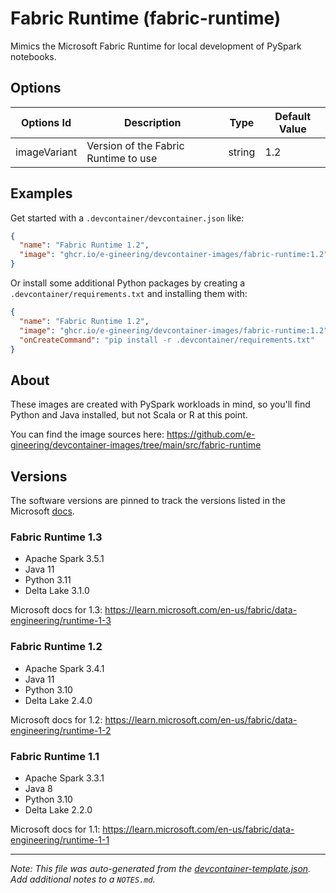 
# Fabric Runtime (fabric-runtime)

Mimics the Microsoft Fabric Runtime for local development of PySpark notebooks.

## Options

| Options Id | Description | Type | Default Value |
|-----|-----|-----|-----|
| imageVariant | Version of the Fabric Runtime to use | string | 1.2 |

## Examples

Get started with a `.devcontainer/devcontainer.json` like:

```json
{
  "name": "Fabric Runtime 1.2",
  "image": "ghcr.io/e-gineering/devcontainer-images/fabric-runtime:1.2"
}
```

Or install some additional Python packages by creating a `.devcontainer/requirements.txt` and installing them with:

```json
{
  "name": "Fabric Runtime 1.2",
  "image": "ghcr.io/e-gineering/devcontainer-images/fabric-runtime:1.2",
  "onCreateCommand": "pip install -r .devcontainer/requirements.txt"
}
```

## About

These images are created with PySpark workloads in mind, so you'll find Python and Java installed, but not Scala or R at this point.

You can find the image sources here: https://github.com/e-gineering/devcontainer-images/tree/main/src/fabric-runtime

## Versions

The software versions are pinned to track the versions listed in the Microsoft [docs](https://learn.microsoft.com/en-us/fabric/data-engineering/runtime).

### Fabric Runtime 1.3

- Apache Spark 3.5.1
- Java 11
- Python 3.11
- Delta Lake 3.1.0

Microsoft docs for 1.3: https://learn.microsoft.com/en-us/fabric/data-engineering/runtime-1-3

### Fabric Runtime 1.2

- Apache Spark 3.4.1
- Java 11
- Python 3.10
- Delta Lake 2.4.0

Microsoft docs for 1.2: https://learn.microsoft.com/en-us/fabric/data-engineering/runtime-1-2

### Fabric Runtime 1.1

- Apache Spark 3.3.1
- Java 8
- Python 3.10
- Delta Lake 2.2.0

Microsoft docs for 1.1: https://learn.microsoft.com/en-us/fabric/data-engineering/runtime-1-1


---

_Note: This file was auto-generated from the [devcontainer-template.json](https://github.com/e-gineering/devcontainer-templates/blob/main/src/fabric-runtime/devcontainer-template.json).  Add additional notes to a `NOTES.md`._
